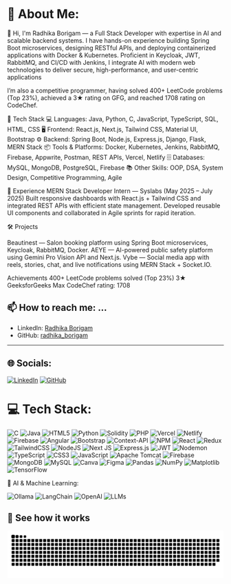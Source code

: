 # 💫 About Me:
👋 Hi, I'm Radhika Borigam — a Full Stack Developer with expertise in AI and scalable backend systems.
I have hands-on experience building Spring Boot microservices, designing RESTful APIs, and deploying containerized applications with Docker & Kubernetes.
Proficient in Keycloak, JWT, RabbitMQ, and CI/CD with Jenkins, I integrate AI with modern web technologies to deliver secure, high-performance, and user-centric applications

I’m also a competitive programmer, having solved 400+ LeetCode problems (Top 23%), achieved a 3★ rating on GFG, and reached 1708 rating on CodeChef.

🚀 Tech Stack
💻 Languages: Java, Python, C, JavaScript, TypeScript, SQL, HTML, CSS
🖥 Frontend: React.js, Next.js, Tailwind CSS, Material UI, Bootstrap
⚙ Backend: Spring Boot, Node.js, Express.js, Django, Flask, MERN Stack
📦 Tools & Platforms: Docker, Kubernetes, Jenkins, RabbitMQ, Firebase, Appwrite, Postman, REST APIs, Vercel, Netlify
🗄 Databases: MySQL, MongoDB, PostgreSQL, Firebase
📚 Other Skills: OOP, DSA, System Design, Competitive Programming, Agile

💼 Experience
MERN Stack Developer Intern — Syslabs (May 2025 – July 2025)
Built responsive dashboards with React.js + Tailwind CSS and integrated REST APIs with efficient state management.
Developed reusable UI components and collaborated in Agile sprints for rapid iteration.

🛠 Projects

Beautinest — Salon booking platform using Spring Boot microservices, Keycloak, RabbitMQ, Docker.
AEYE — AI-powered public safety platform using Gemini Pro Vision API and Next.js.
Vybe — Social media app with reels, stories, chat, and live notifications using MERN Stack + Socket.IO.

Achievements
400+ LeetCode problems solved (Top 23%)
3★ GeeksforGeeks
Max CodeChef rating: 1708

## 📫 How to reach me: ...
- LinkedIn: [Radhika Borigam]((https://www.linkedin.com/in/radhika-borigam-5b4553301))
- GitHub: [radhika_borigam](https://github.com/radhika_borigam)


---

## 🌐 Socials:
[![LinkedIn](https://img.shields.io/badge/LinkedIn-%230077B5.svg?logo=linkedin&logoColor=white)](https://www.linkedin.com/in/radhika-borigam/)  [![GitHub](https://img.shields.io/badge/GitHub-%23121011.svg?logo=github&logoColor=white)](https://github.com/radhika_borigam)

# 💻 Tech Stack:
![C](https://img.shields.io/badge/c-%2300599C.svg?style=flat-square&logo=c&logoColor=white) ![Java](https://img.shields.io/badge/java-%23ED8B00.svg?style=flat-square&logo=openjdk&logoColor=white) ![HTML5](https://img.shields.io/badge/html5-%23E34F26.svg?style=flat-square&logo=html5&logoColor=white) ![Python](https://img.shields.io/badge/python-3670A0?style=flat-square&logo=python&logoColor=ffdd54) ![Solidity](https://img.shields.io/badge/Solidity-%23363636.svg?style=flat-square&logo=solidity&logoColor=white) ![PHP](https://img.shields.io/badge/php-%23777BB4.svg?style=flat-square&logo=php&logoColor=white) ![Vercel](https://img.shields.io/badge/vercel-%23000000.svg?style=flat-square&logo=vercel&logoColor=white) ![Netlify](https://img.shields.io/badge/netlify-%23000000.svg?style=flat-square&logo=netlify&logoColor=#00C7B7) ![Firebase](https://img.shields.io/badge/firebase-%23039BE5.svg?style=flat-square&logo=firebase) ![Angular](https://img.shields.io/badge/angular-%23DD0031.svg?style=flat-square&logo=angular&logoColor=white) ![Bootstrap](https://img.shields.io/badge/bootstrap-%238511FA.svg?style=flat-square&logo=bootstrap&logoColor=white) ![Context-API](https://img.shields.io/badge/Context--Api-000000?style=flat-square&logo=react) ![NPM](https://img.shields.io/badge/NPM-%23CB3837.svg?style=flat-square&logo=npm&logoColor=white) ![React](https://img.shields.io/badge/react-%2320232a.svg?style=flat-square&logo=react&logoColor=%2361DAFB) ![Redux](https://img.shields.io/badge/redux-%23593d88.svg?style=flat-square&logo=redux&logoColor=white) ![TailwindCSS](https://img.shields.io/badge/tailwindcss-%2338B2AC.svg?style=flat-square&logo=tailwind-css&logoColor=white) ![NodeJS](https://img.shields.io/badge/node.js-6DA55F?style=flat-square&logo=node.js&logoColor=white) ![Next JS](https://img.shields.io/badge/Next-black?style=flat-square&logo=next.js&logoColor=white) ![Express.js](https://img.shields.io/badge/express.js-%23404d59.svg?style=flat-square&logo=express&logoColor=%2361DAFB) ![JWT](https://img.shields.io/badge/JWT-black?style=flat-square&logo=JSON%20web%20tokens) ![Nodemon](https://img.shields.io/badge/NODEMON-%23323330.svg?style=flat-square&logo=nodemon&logoColor=%BBDEAD) ![TypeScript](https://img.shields.io/badge/typescript-%23007ACC.svg?style=flat-square&logo=typescript&logoColor=white) ![CSS3](https://img.shields.io/badge/css3-%231572B6.svg?style=flat-square&logo=css3&logoColor=white) ![JavaScript](https://img.shields.io/badge/javascript-%23323330.svg?style=flat-square&logo=javascript&logoColor=%23F7DF1E) ![Apache Tomcat](https://img.shields.io/badge/apache%20tomcat-%23F8DC75.svg?style=flat-square&logo=apache-tomcat&logoColor=black) ![Firebase](https://img.shields.io/badge/firebase-a08021?style=flat-square&logo=firebase&logoColor=ffcd34) ![MongoDB](https://img.shields.io/badge/MongoDB-%234ea94b.svg?style=flat-square&logo=mongodb&logoColor=white) ![MySQL](https://img.shields.io/badge/mysql-4479A1.svg?style=flat-square&logo=mysql&logoColor=white) ![Canva](https://img.shields.io/badge/Canva-%2300C4CC.svg?style=flat-square&logo=Canva&logoColor=white) ![Figma](https://img.shields.io/badge/figma-%23F24E1E.svg?style=flat-square&logo=figma&logoColor=white) ![Pandas](https://img.shields.io/badge/pandas-%23150458.svg?style=flat-square&logo=pandas&logoColor=white) ![NumPy](https://img.shields.io/badge/numpy-%23013243.svg?style=flat-square&logo=numpy&logoColor=white) ![Matplotlib](https://img.shields.io/badge/Matplotlib-%23ffffff.svg?style=flat-square&logo=Matplotlib&logoColor=black) ![TensorFlow](https://img.shields.io/badge/TensorFlow-%23FF6F00.svg?style=flat-square&logo=TensorFlow&logoColor=white)

🧠 AI & Machine Learning:

![Ollama](https://img.shields.io/badge/Ollama-%23000000.svg?style=flat-square&logo=ollama&logoColor=white) ![LangChain](https://img.shields.io/badge/LangChain-%230A0A0A.svg?style=flat-square&logo=langchain&logoColor=white) ![OpenAI](https://img.shields.io/badge/OpenAI-%234ea94b.svg?style=flat-square&logo=openai&logoColor=white) ![LLMs](https://img.shields.io/badge/LLMs-%23FF6F00.svg?style=flat-square&logo=machinelearning&logoColor=white)


## 🐍 See how it works
![GitHub Snake Animation](https://raw.githubusercontent.com/radhika-borigam/radhika-borigam/output/github-snake.svg)




<!-- Proudly created with GPRM ( https://gprm.itsvg.in ) -->


